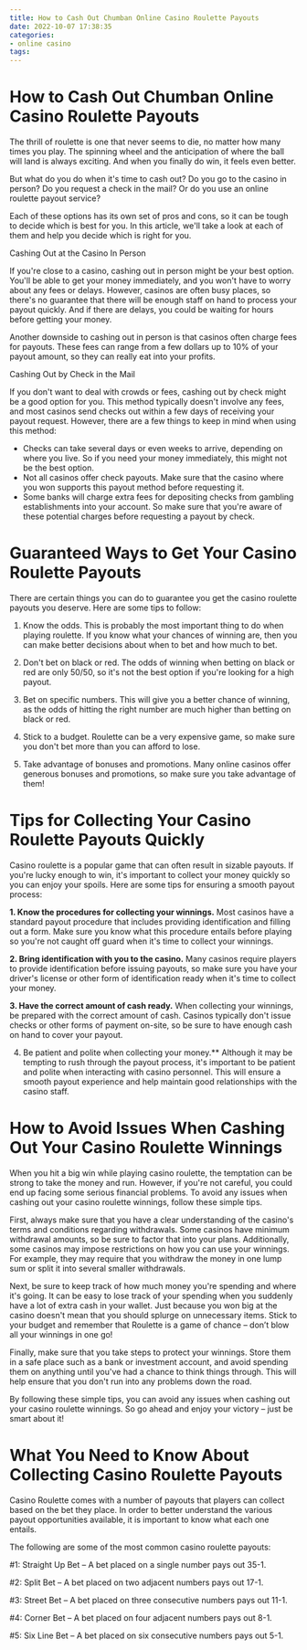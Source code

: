 ```yaml
---
title: How to Cash Out Chumban Online Casino Roulette Payouts
date: 2022-10-07 17:38:35
categories:
- online casino
tags:
---
```



#  How to Cash Out Chumban Online Casino Roulette Payouts

The thrill of roulette is one that never seems to die, no matter how many times you play. The spinning wheel and the anticipation of where the ball will land is always exciting. And when you finally do win, it feels even better.

But what do you do when it's time to cash out? Do you go to the casino in person? Do you request a check in the mail? Or do you use an online roulette payout service?

Each of these options has its own set of pros and cons, so it can be tough to decide which is best for you. In this article, we'll take a look at each of them and help you decide which is right for you.

Cashing Out at the Casino In Person

If you're close to a casino, cashing out in person might be your best option. You'll be able to get your money immediately, and you won't have to worry about any fees or delays. However, casinos are often busy places, so there's no guarantee that there will be enough staff on hand to process your payout quickly. And if there are delays, you could be waiting for hours before getting your money.

Another downside to cashing out in person is that casinos often charge fees for payouts. These fees can range from a few dollars up to 10% of your payout amount, so they can really eat into your profits.

Cashing Out by Check in the Mail

If you don't want to deal with crowds or fees, cashing out by check might be a good option for you. This method typically doesn't involve any fees, and most casinos send checks out within a few days of receiving your payout request. However, there are a few things to keep in mind when using this method:

- Checks can take several days or even weeks to arrive, depending on where you live. So if you need your money immediately, this might not be the best option.
- Not all casinos offer check payouts. Make sure that the casino where you won supports this payout method before requesting it.
- Some banks will charge extra fees for depositing checks from gambling establishments into your account. So make sure that you're aware of these potential charges before requesting a payout by check.

#  Guaranteed Ways to Get Your Casino Roulette Payouts

There are certain things you can do to guarantee you get the casino roulette payouts you deserve. Here are some tips to follow:

1. Know the odds. This is probably the most important thing to do when playing roulette. If you know what your chances of winning are, then you can make better decisions about when to bet and how much to bet.

2. Don't bet on black or red. The odds of winning when betting on black or red are only 50/50, so it's not the best option if you're looking for a high payout.

3. Bet on specific numbers. This will give you a better chance of winning, as the odds of hitting the right number are much higher than betting on black or red.

4. Stick to a budget. Roulette can be a very expensive game, so make sure you don't bet more than you can afford to lose.

5. Take advantage of bonuses and promotions. Many online casinos offer generous bonuses and promotions, so make sure you take advantage of them!

#  Tips for Collecting Your Casino Roulette Payouts Quickly

Casino roulette is a popular game that can often result in sizable payouts. If you're lucky enough to win, it's important to collect your money quickly so you can enjoy your spoils. Here are some tips for ensuring a smooth payout process:

**1. Know the procedures for collecting your winnings.** Most casinos have a standard payout procedure that includes providing identification and filling out a form. Make sure you know what this procedure entails before playing so you're not caught off guard when it's time to collect your winnings.

**2. Bring identification with you to the casino.** Many casinos require players to provide identification before issuing payouts, so make sure you have your driver's license or other form of identification ready when it's time to collect your money.

**3. Have the correct amount of cash ready.** When collecting your winnings, be prepared with the correct amount of cash. Casinos typically don't issue checks or other forms of payment on-site, so be sure to have enough cash on hand to cover your payout.

4. Be patient and polite when collecting your money.** Although it may be tempting to rush through the payout process, it's important to be patient and polite when interacting with casino personnel. This will ensure a smooth payout experience and help maintain good relationships with the casino staff.

#  How to Avoid Issues When Cashing Out Your Casino Roulette Winnings

When you hit a big win while playing casino roulette, the temptation can be strong to take the money and run. However, if you're not careful, you could end up facing some serious financial problems. To avoid any issues when cashing out your casino roulette winnings, follow these simple tips.

First, always make sure that you have a clear understanding of the casino's terms and conditions regarding withdrawals. Some casinos have minimum withdrawal amounts, so be sure to factor that into your plans. Additionally, some casinos may impose restrictions on how you can use your winnings. For example, they may require that you withdraw the money in one lump sum or split it into several smaller withdrawals.

Next, be sure to keep track of how much money you're spending and where it's going. It can be easy to lose track of your spending when you suddenly have a lot of extra cash in your wallet. Just because you won big at the casino doesn't mean that you should splurge on unnecessary items. Stick to your budget and remember that Roulette is a game of chance – don’t blow all your winnings in one go!

Finally, make sure that you take steps to protect your winnings. Store them in a safe place such as a bank or investment account, and avoid spending them on anything until you've had a chance to think things through. This will help ensure that you don't run into any problems down the road.

By following these simple tips, you can avoid any issues when cashing out your casino roulette winnings. So go ahead and enjoy your victory – just be smart about it!

#  What You Need to Know About Collecting Casino Roulette Payouts

Casino Roulette comes with a number of payouts that players can collect based on the bet they place. In order to better understand the various payout opportunities available, it is important to know what each one entails.

The following are some of the most common casino roulette payouts:

#1: Straight Up Bet – A bet placed on a single number pays out 35-1.

#2: Split Bet – A bet placed on two adjacent numbers pays out 17-1.

#3: Street Bet – A bet placed on three consecutive numbers pays out 11-1.

#4: Corner Bet – A bet placed on four adjacent numbers pays out 8-1.

#5: Six Line Bet – A bet placed on six consecutive numbers pays out 5-1.